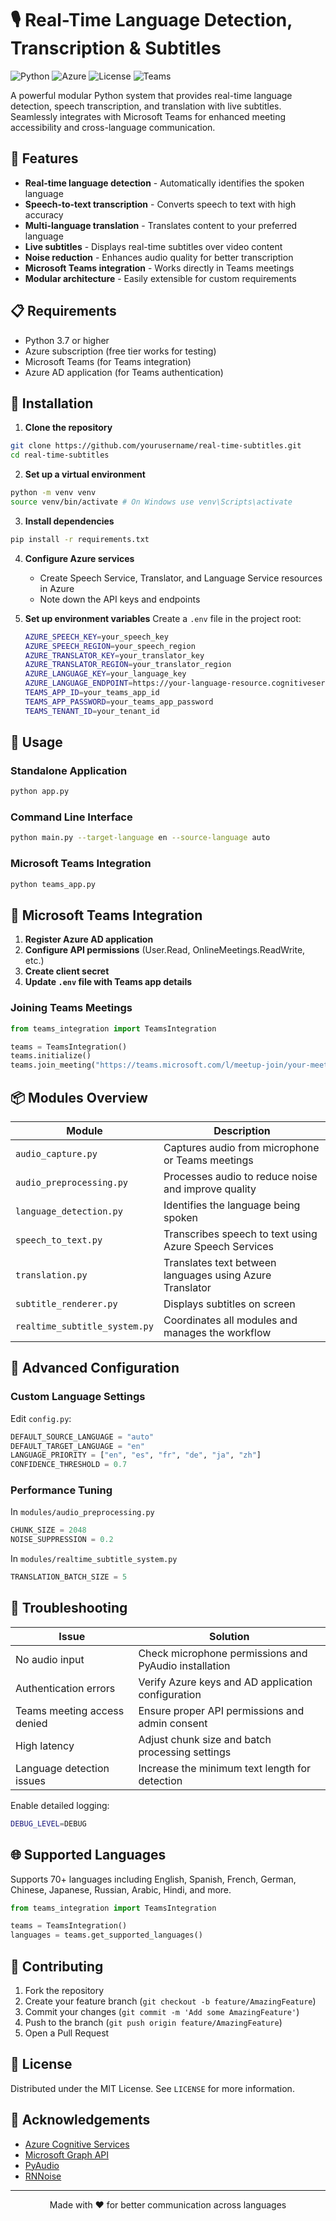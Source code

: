 # 🎙️ Real-Time Language Detection, Transcription & Subtitles

![Python](https://img.shields.io/badge/Python-3.7%2B-blue)
![Azure](https://img.shields.io/badge/Azure-Cognitive%20Services-0078D4)
![License](https://img.shields.io/badge/License-MIT-green)
![Teams](https://img.shields.io/badge/Microsoft-Teams-6264A7)

A powerful modular Python system that provides real-time language detection, speech transcription, and translation with live subtitles. Seamlessly integrates with Microsoft Teams for enhanced meeting accessibility and cross-language communication.

## 🌟 Features

- **Real-time language detection** - Automatically identifies the spoken language
- **Speech-to-text transcription** - Converts speech to text with high accuracy
- **Multi-language translation** - Translates content to your preferred language
- **Live subtitles** - Displays real-time subtitles over video content
- **Noise reduction** - Enhances audio quality for better transcription 
- **Microsoft Teams integration** - Works directly in Teams meetings
- **Modular architecture** - Easily extensible for custom requirements

## 📋 Requirements

- Python 3.7 or higher
- Azure subscription (free tier works for testing)
- Microsoft Teams (for Teams integration)
- Azure AD application (for Teams authentication)

## 🔧 Installation

1. **Clone the repository**
```sh
git clone https://github.com/yourusername/real-time-subtitles.git
cd real-time-subtitles
```

2. **Set up a virtual environment**
```sh
python -m venv venv
source venv/bin/activate # On Windows use venv\Scripts\activate
```

3. **Install dependencies**
```sh
pip install -r requirements.txt
```

4. **Configure Azure services**
   - Create Speech Service, Translator, and Language Service resources in Azure
   - Note down the API keys and endpoints

5. **Set up environment variables**
   Create a `.env` file in the project root:
   ```sh
   AZURE_SPEECH_KEY=your_speech_key
   AZURE_SPEECH_REGION=your_speech_region
   AZURE_TRANSLATOR_KEY=your_translator_key
   AZURE_TRANSLATOR_REGION=your_translator_region
   AZURE_LANGUAGE_KEY=your_language_key
   AZURE_LANGUAGE_ENDPOINT=https://your-language-resource.cognitiveservices.azure.com
   TEAMS_APP_ID=your_teams_app_id
   TEAMS_APP_PASSWORD=your_teams_app_password
   TEAMS_TENANT_ID=your_tenant_id
   ```

## 🚀 Usage

### Standalone Application
```sh
python app.py
```

### Command Line Interface
```sh
python main.py --target-language en --source-language auto
```

### Microsoft Teams Integration
```sh
python teams_app.py
```

## 🔌 Microsoft Teams Integration

1. **Register Azure AD application**
2. **Configure API permissions** (User.Read, OnlineMeetings.ReadWrite, etc.)
3. **Create client secret**
4. **Update `.env` file with Teams app details**

### Joining Teams Meetings
```python
from teams_integration import TeamsIntegration

teams = TeamsIntegration()
teams.initialize()
teams.join_meeting("https://teams.microsoft.com/l/meetup-join/your-meeting-link")
```

## 📦 Modules Overview

| Module | Description |
|--------|-------------|
| `audio_capture.py` | Captures audio from microphone or Teams meetings |
| `audio_preprocessing.py` | Processes audio to reduce noise and improve quality |
| `language_detection.py` | Identifies the language being spoken |
| `speech_to_text.py` | Transcribes speech to text using Azure Speech Services |
| `translation.py` | Translates text between languages using Azure Translator |
| `subtitle_renderer.py` | Displays subtitles on screen |
| `realtime_subtitle_system.py` | Coordinates all modules and manages the workflow |

## 🔧 Advanced Configuration

### Custom Language Settings
Edit `config.py`:
```python
DEFAULT_SOURCE_LANGUAGE = "auto"
DEFAULT_TARGET_LANGUAGE = "en"
LANGUAGE_PRIORITY = ["en", "es", "fr", "de", "ja", "zh"]
CONFIDENCE_THRESHOLD = 0.7
```

### Performance Tuning
In `modules/audio_preprocessing.py`
```python
CHUNK_SIZE = 2048
NOISE_SUPPRESSION = 0.2
```

In `modules/realtime_subtitle_system.py`
```python
TRANSLATION_BATCH_SIZE = 5
```

## 🐛 Troubleshooting

| Issue | Solution |
|-------|----------|
| No audio input | Check microphone permissions and PyAudio installation |
| Authentication errors | Verify Azure keys and AD application configuration |
| Teams meeting access denied | Ensure proper API permissions and admin consent |
| High latency | Adjust chunk size and batch processing settings |
| Language detection issues | Increase the minimum text length for detection |

Enable detailed logging:
```sh
DEBUG_LEVEL=DEBUG
```

## 🌐 Supported Languages

Supports 70+ languages including English, Spanish, French, German, Chinese, Japanese, Russian, Arabic, Hindi, and more.

```python
from teams_integration import TeamsIntegration

teams = TeamsIntegration()
languages = teams.get_supported_languages()
```

## 🤝 Contributing

1. Fork the repository
2. Create your feature branch (`git checkout -b feature/AmazingFeature`)
3. Commit your changes (`git commit -m 'Add some AmazingFeature'`)
4. Push to the branch (`git push origin feature/AmazingFeature`)
5. Open a Pull Request

## 📄 License

Distributed under the MIT License. See `LICENSE` for more information.

## 🙏 Acknowledgements

- [Azure Cognitive Services](https://azure.microsoft.com/en-us/services/cognitive-services/)
- [Microsoft Graph API](https://developer.microsoft.com/en-us/graph)
- [PyAudio](https://people.csail.mit.edu/hubert/pyaudio/)
- [RNNoise](https://github.com/xiph/rnnoise)

---

<p align="center">
  Made with ❤️ for better communication across languages
</p>
